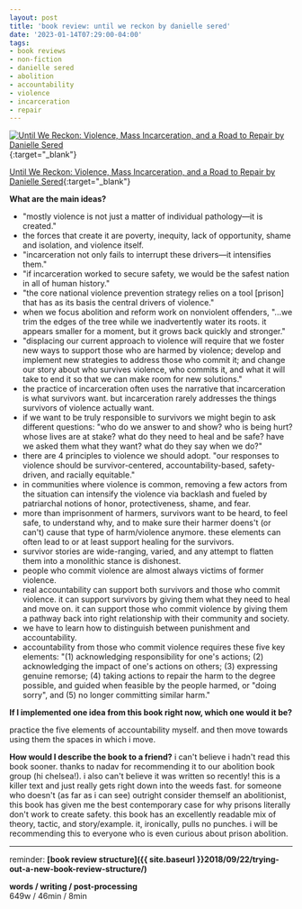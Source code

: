 ```yaml
---
layout: post
title: 'book review: until we reckon by danielle sered'
date: '2023-01-14T07:29:00-04:00'
tags:
- book reviews
- non-fiction
- danielle sered
- abolition
- accountability
- violence
- incarceration
- repair
--- 
```



[![Until We Reckon: Violence, Mass Incarceration, and a Road to Repair by Danielle Sered](https://i.gr-assets.com/images/S/compressed.photo.goodreads.com/books/1542025287l/42759711._SY475_.jpg)](https://www.goodreads.com/book/show/42759711-until-we-reckon){:target="_blank"}

[Until We Reckon: Violence, Mass Incarceration, and a Road to Repair by Danielle Sered](https://www.goodreads.com/book/show/42759711-until-we-reckon){:target="_blank"}

<b>What are the main ideas?</b> 

* "mostly violence is not just a matter of individual pathology—it is created." 
* the forces that create it are poverty, inequity, lack of opportunity, shame and isolation, and violence itself.
* "incarceration not only fails to interrupt these drivers—it intensifies them." 
* "if incarceration worked to secure safety, we would be the safest nation in all of human history." 
* "the core national violence prevention strategy relies on a tool [prison] that has as its basis the central drivers of violence."
* when we focus abolition and reform work on nonviolent offenders, "...we trim the edges of the tree while we inadvertently water its roots. it appears smaller for a moment, but it grows back quickly and stronger."                                            
* "displacing our current approach to violence will require that we foster new ways to support those who are harmed by violence; develop and implement new strategies to address those who commit it; and change our story about who survives violence, who
commits it, and what it will take to end it so that we can make room for new solutions."
* the practice of incarceration often uses the narrative that incarceration is what survivors want. but incarceration rarely addresses the things survivors of violence actually want. 
* if we want to be truly responsible to survivors we might begin to ask different questions: "who do we answer to and show? who is being hurt? whose lives are at stake? what do they need to heal and be safe? have we asked them what they want? what do they say when we do?"
* there are 4 principles to violence we should adopt. "our responses to violence should be survivor-centered, accountability-based, safety-driven, and racially equitable."
* in communities where violence is common, removing a few actors from the situation can intensify the violence via backlash and fueled by patriarchal notions of honor, protectiveness, shame, and fear.
* more than imprisonment of harmers, survivors want to be heard, to feel safe, to understand why, and to make sure their harmer doens't (or can't) cause that type of harm/violence anymore. these elements can often lead to or at least support healing for the survivors. 
* survivor stories are wide-ranging, varied, and any attempt to flatten them into a monolithic stance is dishonest. 
* people who commit violence are almost always victims of former violence. 
* real accountability can support both survivors and those who commit violence. it can support survivors by giving them what they need to heal and move on. it can support those who commit violence by giving them a pathway back into right relationship with their community and society. 
* we have to learn how to distinguish between punishment and accountability. 
* accountability from those who commit violence requires these five key elements: "(1) acknowledging responsibility for one's actions; (2) acknowledging the impact of one's actions on others; (3) expressing genuine remorse; (4) taking actions to repair the harm to the degree possible, and guided when feasible by the people harmed, or "doing sorry", and (5) no longer committing similar harm."



<b>If I implemented one idea from this book right now, which one would it be?</b>

practice the five elements of accountability myself. and then move towards using them the spaces in which i move. 

<b>How would I describe the book to a friend?</b>
i can't believe i hadn't read this book sooner. thanks to nadav for recommending it to our abolition book group (hi chelsea!). i also can't believe it was written so recently! this is a killer text and just really gets right down into the weeds fast. for someone who doesn't (as far as i can see) outright consider themself an abolitionist, this book has given me the best contemporary case for why prisons literally don't work to create safety. this book has an excellently readable mix of theory, tactic, and story/example. it, ironically, pulls no punches. i will be recommending this to everyone who is even curious about prison abolition. 

---

reminder: **[book review structure]({{ site.baseurl }}2018/09/22/trying-out-a-new-book-review-structure/)**


<!-- &#042; = asterisk -->
<!-- &#039; = single quote '-->

**words / writing / post-processing**  
649w / 46min / 8min